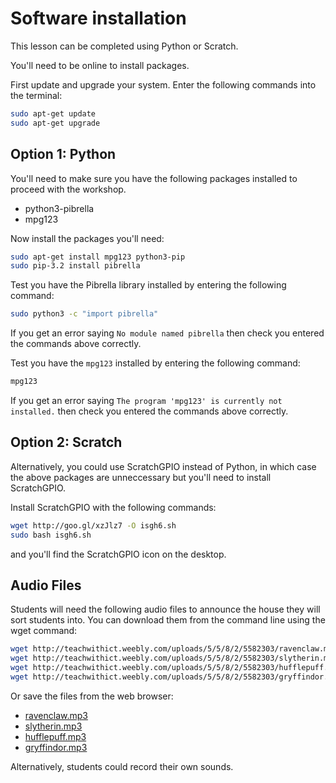 # Software installation

This lesson can be completed using Python or Scratch.

You'll need to be online to install packages.

First update and upgrade your system. Enter the following commands into the terminal:

```bash
sudo apt-get update
sudo apt-get upgrade
```

## Option 1: Python

You'll need to make sure you have the following packages installed to proceed with the workshop.

- python3-pibrella
- mpg123

Now install the packages you'll need:

```bash
sudo apt-get install mpg123 python3-pip
sudo pip-3.2 install pibrella
```

Test you have the Pibrella library installed by entering the following command:

```bash
sudo python3 -c "import pibrella"
```

If you get an error saying `No module named pibrella` then check you entered the commands above correctly.

Test you have the `mpg123` installed by entering the following command:

```bash
mpg123
```

If you get an error saying `The program 'mpg123' is currently not installed.` then check you entered the commands above correctly.

## Option 2: Scratch

Alternatively, you could use ScratchGPIO instead of Python, in which case the above packages are unneccessary but you'll need to install ScratchGPIO.

Install ScratchGPIO with the following commands:

```bash
wget http://goo.gl/xzJlz7 -O isgh6.sh
sudo bash isgh6.sh
```

and you'll find the ScratchGPIO icon on the desktop.

## Audio Files

Students will need the following audio files to announce the house they will sort students into. You can download them from the command line using the wget command:

```bash
wget http://teachwithict.weebly.com/uploads/5/5/8/2/5582303/ravenclaw.mp3
wget http://teachwithict.weebly.com/uploads/5/5/8/2/5582303/slytherin.mp3
wget http://teachwithict.weebly.com/uploads/5/5/8/2/5582303/hufflepuff.mp3
wget http://teachwithict.weebly.com/uploads/5/5/8/2/5582303/gryffindor.mp3
```

Or save the files from the web browser:

- [ravenclaw.mp3](http://teachwithict.weebly.com/uploads/5/5/8/2/5582303/ravenclaw.mp3)
- [slytherin.mp3](http://teachwithict.weebly.com/uploads/5/5/8/2/5582303/slytherin.mp3)
- [hufflepuff.mp3](http://teachwithict.weebly.com/uploads/5/5/8/2/5582303/hufflepuff.mp3)
- [gryffindor.mp3](http://teachwithict.weebly.com/uploads/5/5/8/2/5582303/gryffindor.mp3)

Alternatively, students could record their own sounds.
